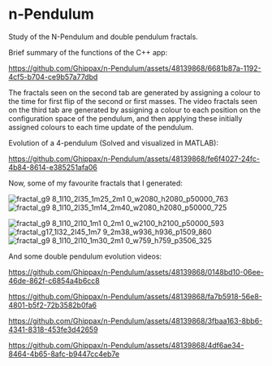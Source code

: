 # n-Pendulum
Study of the N-Pendulum and double pendulum fractals.

Brief summary of the functions of the C++ app:

https://github.com/Ghippax/n-Pendulum/assets/48139868/6681b87a-1192-4cf5-b704-ce9b57a77dbd

The fractals seen on the second tab are generated by assigning a colour to the time for first flip of the second or first masses.
The video fractals seen on the third tab are generated by assigning a colour to each position on the configuration space of the pendulum, and then applying these initially assigned colours to each time update of the pendulum.

Evolution of a 4-pendulum (Solved and visualized in MATLAB):

https://github.com/Ghippax/n-Pendulum/assets/48139868/fe6f4027-24fc-4b84-8614-e385251afa06

Now, some of my favourite fractals that I generated:

![fractal_g9 8_1l10_2l35_1m25_2m1 0_w2080_h2080_p50000_763](https://github.com/Ghippax/n-Pendulum/assets/48139868/d1cdfdce-e986-4df0-bc1f-d97eb339c323)
![fractal_g9 8_1l10_2l35_1m14_2m40_w2080_h2080_p50000_725](https://github.com/Ghippax/n-Pendulum/assets/48139868/a3efc921-fa6b-4a13-8962-af993a9dc139)

![fractal_g9 8_1l10_2l10_1m1 0_2m1 0_w2100_h2100_p50000_593](https://github.com/Ghippax/n-Pendulum/assets/48139868/a8457bfd-10e3-45db-a1eb-2858434c6cfa)
![fractal_g17_1l32_2l45_1m7 9_2m38_w936_h936_p1509_860](https://github.com/Ghippax/n-Pendulum/assets/48139868/308380cd-11cc-459d-a60d-9514c41b8d45)
![fractal_g9 8_1l10_2l10_1m30_2m1 0_w759_h759_p3506_325](https://github.com/Ghippax/n-Pendulum/assets/48139868/94988022-f706-48e9-8b5e-d1e6e9abbbe9)


And some double pendulum evolution videos:

https://github.com/Ghippax/n-Pendulum/assets/48139868/0148bd10-06ee-46de-862f-c6854a4b6cc8

https://github.com/Ghippax/n-Pendulum/assets/48139868/fa7b5918-56e8-4801-b5f2-72b3582b0fa6

https://github.com/Ghippax/n-Pendulum/assets/48139868/3fbaa163-8bb6-4341-8318-453fe3d42659

https://github.com/Ghippax/n-Pendulum/assets/48139868/4df6ae34-8464-4b65-8afc-b9447cc4eb7e

